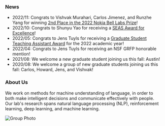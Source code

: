 ### News

* 2022/11: Congrats to Vishvak Murahari, Carlos Jimenez, and Runzhe Yang for winning [2nd Place in the 2022 Nokia Bell Labs Prize](https://www.cs.princeton.edu/news/small-neural-nets-are-trending-research-shows-density-may-be-answer)!
* 2022/10: Congrats to Shunyu Yao for receiving a [SEAS Award for Excellence](https://www.cs.princeton.edu/news/five-graduate-students-win-seas-award-excellence)!
* 2022/05: Congrats to Jens Tuyls for receiving a [Graduate Student Teaching Assistant Award](https://www.cs.princeton.edu/news/congratulations-department-computer-science-class-2022) for the 2022 academic year!
* 2022/04: Congrats to Jens Tuyls for receiving an NSF GRFP honorable mention!
* 2021/08: We welcome a new graduate student joining us this fall: Austin!
* 2020/08: We welcome a group of new graduate students joining us this fall: Carlos, Howard, Jens, and Vishvak!

### About Us
We work on methods for machine understanding of language, in order to both make intelligent decisions and communicate effectively with people. Our lab's research spans natural language processing (NLP), reinforcement learning, deep learning, and machine learning.


![Group Photo](/images/group.jpeg)